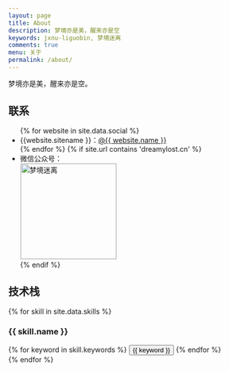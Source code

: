```yaml
---
layout: page
title: About
description: 梦境亦是美，醒来亦是空
keywords: jxnu-liguobin, 梦境迷离
comments: true
menu: 关于
permalink: /about/
---
```


梦境亦是美，醒来亦是空。

## 联系

<ul>
{% for website in site.data.social %}
<li>{{website.sitename }}：<a href="{{ website.url }}" target="_blank">@{{ website.name }}</a></li>
{% endfor %}
{% if site.url contains 'dreamylost.cn' %}
<li>
微信公众号：<br />
<img style="height:192px;width:192px;border:1px solid lightgrey;" src="{{ assets_base_url }}/assets/images/qrcode.jpg" alt="梦境迷离" />
</li>
{% endif %}
</ul>


## 技术栈

{% for skill in site.data.skills %}
### {{ skill.name }}
<div class="btn-inline">
{% for keyword in skill.keywords %}
<button class="btn btn-outline" type="button">{{ keyword }}</button>
{% endfor %}
</div>
{% endfor %}
